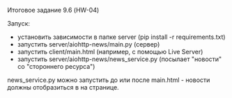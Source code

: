 Итоговое задание 9.6 (HW-04)

Запуск:
  - установить зависимости в папке server (pip install -r requirements.txt)
  - запустить server/aiohttp-news/main.py (сервер)
  - запустить client/main.html (например, с помощью Live Server)
  - запустить server/aiohttp-news/news_service.py (посылает "новости" со "стороннего ресурса")
    

news_service.py можно запустить до или после main.html - новости должны отобразиться в на странице.

